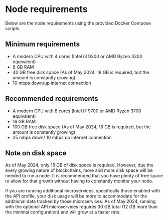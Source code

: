 # Node requirements

Below are the node requirements using the provided Docker Compose scripts.

## Minimum requirements

- A modern CPU with 4 cores (Intel i3 9300 or AMD Ryzen 3300 equivalent)
- 8 GB RAM
- 40 GB free disk space (As of May 2024, 18 GB is required, but the amount is constantly growing)
- 10 mbps down/up internet connection

## Recommended requirements

- A modern CPU with 8 cores (Intel i7 9700 or AMD Ryzen 3700 equivalent)
- 16 GB RAM
- 100 GB free disk space (As of May 2024, 18 GB is required, but the amount is constantly growing)
- 25 mbps down/ 10 mbps up internet connection

## Note on disk space

As of May 2024, only 18 GB of disk space is required. However, due the every growing nature of blockchains, more and more disk space will be needed to run a node. It is recommended that you have plenty of free space to allow for that growth without having to constantly monitor your node.

If you are running additional microservices, specifically those enabled with the API profile, your disk usage will be more to accommodate for the additional data tracked by those microservices. As of May 2024, running with the optional API microservices requires 30 GB total (12 GB more than the minimal configuration) and will grow at a faster rate.
